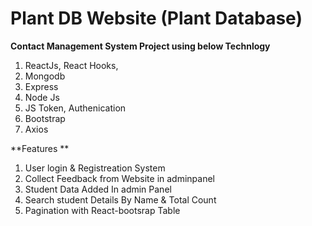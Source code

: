 # Plant DB Website (Plant Database)
**Contact Management System Project using below Technlogy**
1) ReactJs, React Hooks,
2) Mongodb
3) Express
4) Node Js
5) JS Token, Authenication
6) Bootstrap
7) Axios


**Features **
1) User login & Registreation System
2) Collect Feedback from Website in adminpanel
3) Student Data Added In admin Panel
4) Search student  Details By Name &  Total Count 
5) Pagination with React-bootsrap Table


